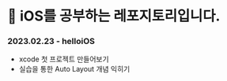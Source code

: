 # 🍎 iOS를 공부하는 레포지토리입니다.

### 2023.02.23 - helloiOS
- xcode 첫 프로젝트 만들어보기
- 실습을 통한 Auto Layout 개념 익히기
